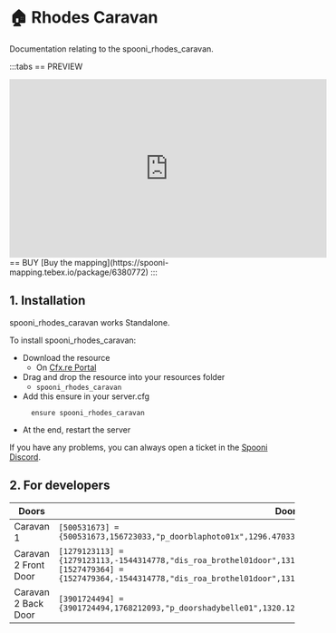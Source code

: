 # 🏠 Rhodes Caravan
Documentation relating to the spooni_rhodes_caravan.

:::tabs
== PREVIEW
<iframe width="560" height="315" src="https://www.youtube.com/embed/y5oNVJU6xHY?si=2YHsJpnmza5r47yX" frameborder="0" allow="accelerometer; autoplay; clipboard-write; encrypted-media; gyroscope; picture-in-picture; web-share" referrerpolicy="strict-origin-when-cross-origin" allowfullscreen></iframe>
== BUY
[Buy the mapping](https://spooni-mapping.tebex.io/package/6380772)
:::

## 1. Installation
spooni_rhodes_caravan works Standalone.  

To install spooni_rhodes_caravan:
- Download the resource
  - On [Cfx.re Portal](https://portal.cfx.re/)
- Drag and drop the resource into your resources folder
  - `spooni_rhodes_caravan`
- Add this ensure in your server.cfg
  ```
    ensure spooni_rhodes_caravan
  ```
- At the end, restart the server

If you have any problems, you can always open a ticket in the [Spooni Discord](https://discord.gg/spooni).

## 2. For developers
| Doors                     | Doorhashes
|---------------------------|----------------------------------------------------------------------------------|
| Caravan 1                 | `[500531673] = {500531673,156723033,"p_doorblaphoto01x",1296.4703369140625,-1145.4307861328125,81.28164672851562}`
| Caravan 2 Front Door      | `[1279123113] = {1279123113,-1544314778,"dis_roa_brothel01door",1313.0899658203125,-1142.949951171875,82.72000122070312}` <br> `[1527479364] = {1527479364,-1544314778,"dis_roa_brothel01door",1313.3079833984375,-1143.5760498046875,81.75457763671875}`
| Caravan 2 Back Door       | `[3901724494] = {3901724494,1768212093,"p_doorshadybelle01",1320.128173828125,-1141.6741943359375,81.36195373535156}`

